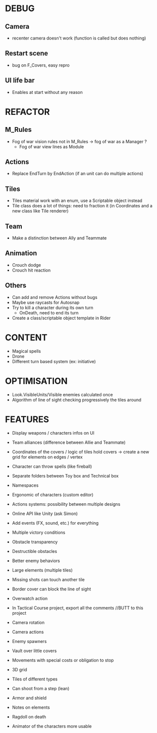 # DEBUG

## Camera
- recenter camera doesn't work (function is called but does nothing)

## Restart scene
- bug on F_Covers, easy repro

## UI life bar
- Enables at start without any reason

# REFACTOR

## M_Rules
- Fog of war vision rules not in M_Rules -> fog of war as a Manager ?
    - Fog of war view lines as Module

## Actions
- Replace EndTurn by EndAction (if an unit can do multiple actions)

## Tiles
- Tiles material work with an enum, use a Scriptable object instead
- Tile class does a lot of things: need to fraction it (in Coordinates and a new class like Tile renderer)

## Team
- Make a distinction between Ally and Teammate

## Animation
- Crouch dodge
- Crouch hit reaction

## Others
- Can add and remove Actions without bugs
- Maybe use raycasts for Autosnap
- Try to kill a character during its own turn
    - OnDeath, need to end its turn
- Create a class/scriptable object template in Rider

# CONTENT

- Magical spells
- Drone
- Different turn based system (ex: initiative)

# OPTIMISATION

- Look.VisibleUnits/Visible enemies calculated once
- Algorithm of line of sight checking progressively the tiles around

# FEATURES

- Display weapons / characters infos on UI

- Team alliances (difference between Allie and Teammate)
- Coordinates of the covers / logic of tiles hold covers -> create a new grid for elements on edges / vertex
- Character can throw spells (like fireball)
- Separate folders between Toy box and Technical box
- Namespaces
- Ergonomic of characters (custom editor)
- Actions systems: possibility between multiple designs
- Online API like Unity (ask Simon)
- Add events (FX, sound, etc.) for everything
- Multiple victory conditions
- Obstacle transparency
- Destructible obstacles
- Better enemy behaviors
- Large elements (multiple tiles)
- Missing shots can touch another tile
- Border cover can block the line of sight
- Overwatch action
- In Tactical Course project, export all the comments //BUTT to this project
- Camera rotation
- Camera actions
- Enemy spawners
- Vault over little covers
- Movements with special costs or obligation to stop
- 3D grid
- Tiles of different types
- Can shoot from a step (lean)
- Armor and shield
- Notes on elements
- Ragdoll on death
- Animator of the characters more usable